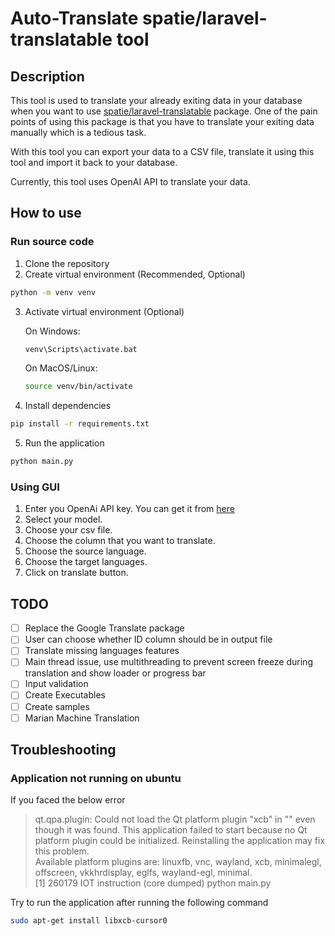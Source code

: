 # Auto-Translate spatie/laravel-translatable tool

## Description
This tool is used to translate your already exiting data in your database when you want to use [spatie/laravel-translatable](https://github.com/spatie/laravel-translatable) package.
One of the pain points of using this package is that you have to translate your exiting data manually which is a tedious task.

With this tool you can export your data to a CSV file, translate it using this tool and import it back to your database.

Currently, this tool uses OpenAI API to translate your data.

## How to use

### Run source code
1. Clone the repository
2. Create virtual environment (Recommended, Optional)
```bash
python -m venv venv
```

3. Activate virtual environment (Optional)

    On Windows:
    ```bash
    venv\Scripts\activate.bat
    ```
    On MacOS/Linux:
    ```bash
    source venv/bin/activate
    ```
4. Install dependencies
```bash
pip install -r requirements.txt
```
5. Run the application
```bash
python main.py
```

### Using GUI
1. Enter you OpenAi API key. You can get it from [here](https://platform.openai.com/docs/quickstart/account-setup)
2. Select your model.
3. Choose your csv file.
4. Choose the column that you want to translate.
5. Choose the source language.
6. Choose the target languages.
7. Click on translate button.

## TODO
- [ ] Replace the Google Translate package
- [ ] User can choose whether ID column should be in output file
- [ ] Translate missing languages features
- [ ] Main thread issue, use multithreading to prevent screen freeze during translation and show loader or progress bar
- [ ] Input validation
- [ ] Create Executables
- [ ] Create samples
- [ ] Marian Machine Translation

## Troubleshooting
### Application not running on ubuntu
If you faced the below error
> qt.qpa.plugin: Could not load the Qt platform plugin "xcb" in "" even though it was found.
This application failed to start because no Qt platform plugin could be initialized. Reinstalling the application may fix this problem.  
> Available platform plugins are: linuxfb, vnc, wayland, xcb, minimalegl, offscreen, vkkhrdisplay, eglfs, wayland-egl, minimal.  
> [1]    260179 IOT instruction (core dumped)  python main.py


Try to run the application after running the following command
```bash
sudo apt-get install libxcb-cursor0
```